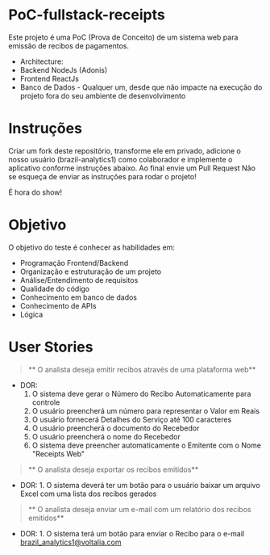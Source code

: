 # PoC-fullstack-receipts

Este projeto é uma PoC (Prova de Conceito) de um sistema web para emissão de recibos de pagamentos.

- Architecture:
 - Backend NodeJs (Adonis)
 - Frontend ReactJs
 - Banco de Dados - Qualquer um, desde que não impacte na execução do projeto fora do seu ambiente de desenvolvimento

# Instruções
Criar um fork deste repositório, transforme ele em privado, adicione o nosso usuário (brazil-analytics1) como colaborador e implemente o aplicativo conforme instruções abaixo.
Ao final envie um Pull Request
Não se esqueça de enviar as instruções para rodar o projeto!

É hora do show!

# Objetivo
O objetivo do teste é conhecer as habilidades em:

- Programação Frontend/Backend
- Organização e estruturação de um projeto
- Análise/Entendimento de requisitos
- Qualidade do código
- Conhecimento em banco de dados
- Conhecimento de APIs
- Lógica

# User Stories
> ** O analista deseja emitir recibos através de uma plataforma web**
  - DOR:
    1. O sistema deve gerar o Número do Recibo Automaticamente para controle
    2. O usuário preencherá um número para representar o Valor em Reais
    3. O usuário fornecerá Detalhes do Serviço até 100 caracteres
    4. O usuário preencherá o documento do Recebedor
    5. O usuário preencherá o nome do Recebedor
    6. O sistema deve preencher automaticamente o Emitente com o Nome "Receipts Web"
    
> ** O analista deseja exportar os recibos emitidos**
   - DOR:
    1. O sistema deverá ter um botão para o usuário baixar um arquivo Excel com uma lista dos recibos gerados
    
> ** O analista deseja enviar um e-mail com um relatório dos recibos emitidos**
   - DOR:
    1. O sistema terá um botão para enviar o Recibo para o e-mail brazil_analytics1@voltalia.com
    
    

